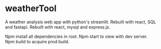 # weatherTool
A weather analysis web app with python's streamlit.
Rebuilt with react, SQL and fastapi.
Rebuilt with react, mysql and express.js.


Npm install all dependencies in root.
Npm start to view with dev server.
Npm build to acquire prod build.
